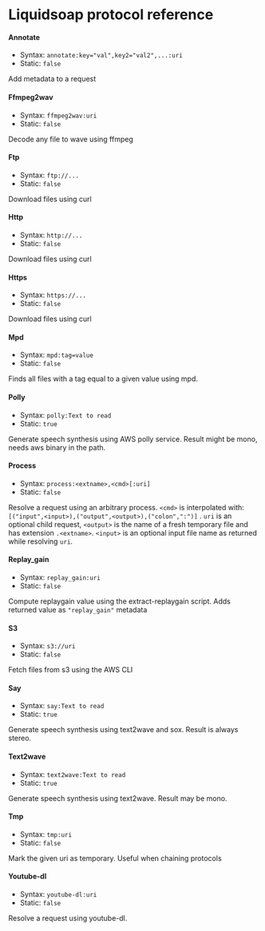 Liquidsoap protocol reference
=============================
#### Annotate
* Syntax: `annotate:key="val",key2="val2",...:uri`
* Static: `false`

Add metadata to a request

#### Ffmpeg2wav
* Syntax: `ffmpeg2wav:uri`
* Static: `false`

Decode any file to wave using ffmpeg

#### Ftp
* Syntax: `ftp://...`
* Static: `false`

Download files using curl

#### Http
* Syntax: `http://...`
* Static: `false`

Download files using curl

#### Https
* Syntax: `https://...`
* Static: `false`

Download files using curl

#### Mpd
* Syntax: `mpd:tag=value`
* Static: `false`

Finds all files with a tag equal to a given value using mpd.

#### Polly
* Syntax: `polly:Text to read`
* Static: `true`

Generate speech synthesis using AWS polly service. Result might be mono, needs aws binary in the path.

#### Process
* Syntax: `process:<extname>,<cmd>[:uri]`
* Static: `false`

Resolve a request using an arbitrary process. `<cmd>` is interpolated with: ```
[("input",<input>),("output",<output>),("colon",":")]```
. `uri` is an optional child request, `<output>` is the name of a fresh temporary file and has extension `.<extname>`. `<input>` is an optional input file name as returned while resolving `uri`.

#### Replay_gain
* Syntax: `replay_gain:uri`
* Static: `false`

Compute replaygain value using the extract-replaygain script. Adds returned value as `"replay_gain"` metadata

#### S3
* Syntax: `s3://uri`
* Static: `false`

Fetch files from s3 using the AWS CLI

#### Say
* Syntax: `say:Text to read`
* Static: `true`

Generate speech synthesis using text2wave and sox. Result is always stereo.

#### Text2wave
* Syntax: `text2wave:Text to read`
* Static: `true`

Generate speech synthesis using text2wave. Result may be mono.

#### Tmp
* Syntax: `tmp:uri`
* Static: `false`

Mark the given uri as temporary. Useful when chaining protocols

#### Youtube-dl
* Syntax: `youtube-dl:uri`
* Static: `false`

Resolve a request using youtube-dl.


